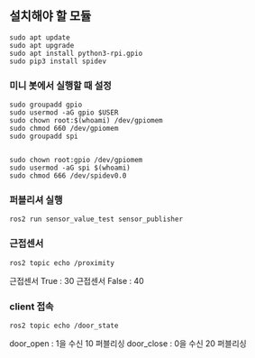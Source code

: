 ## 설치해야 할 모듈 
```
sudo apt update
sudo apt upgrade
sudo apt install python3-rpi.gpio
sudo pip3 install spidev

```

### 미니 봇에서 실행할 때 설정
```
sudo groupadd gpio
sudo usermod -aG gpio $USER
sudo chown root:$(whoami) /dev/gpiomem
sudo chmod 660 /dev/gpiomem
sudo groupadd spi


sudo chown root:gpio /dev/gpiomem 
sudo usermod -aG spi $(whoami)
sudo chmod 666 /dev/spidev0.0      
```
### 퍼블리셔 실행
```
ros2 run sensor_value_test sensor_publisher
```

### 근접센서
```
ros2 topic echo /proximity 
```
근접센서 True  : 30
근접센서 False : 40

### client 접속
```
ros2 topic echo /door_state
```
door_open :  1을 수신      10 퍼블리싱
door_close : 0을 수신      20 퍼블리싱
